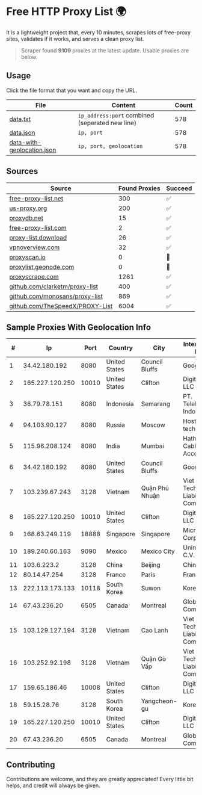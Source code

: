 
# Free HTTP Proxy List 🌍

It is a lightweight project that, every 10 minutes, scrapes lots of free-proxy sites, validates if it works, and serves a clean proxy list.


> Scraper found **9109** proxies at the latest update. Usable proxies are below.

## Usage

Click the file format that you want and copy the URL.


|File|Content|Count|
|----|-------|-----|
|[data.txt](https://raw.githubusercontent.com/themiralay/Proxy-List-World/master/data.txt)|`ip_address:port` combined (seperated new line)|578|
|[data.json](https://raw.githubusercontent.com/themiralay/Proxy-List-World/master/data.json)|`ip, port`|578|
|[data-with-geolocation.json](https://raw.githubusercontent.com/themiralay/Proxy-List-World/master/data-with-geolocation.json)|`ip, port, geolocation`|578|

## Sources

|Source|Found Proxies|Succeed|
|------|-------------|-------|
|[free-proxy-list.net](https://free-proxy-list.net)|300|✅|
|[us-proxy.org](https://www.us-proxy.org)|200|✅|
|[proxydb.net](http://proxydb.net)|15|✅|
|[free-proxy-list.com](https://free-proxy-list.com/?page=&port=&type%5B%5D=http&type%5B%5D=https&up_time=0&search=Search)|2|✅|
|[proxy-list.download](https://www.proxy-list.download/HTTP)|26|✅|
|[vpnoverview.com](https://vpnoverview.com/privacy/anonymous-browsing/free-proxy-servers)|32|✅|
|[proxyscan.io](https://www.proxyscan.io)|0|🚫|
|[proxylist.geonode.com](https://proxylist.geonode.com/api/proxy-list?limit=300&page=1&sort_by=lastChecked&sort_type=desc&protocols=http,https)|0|🚫|
|[proxyscrape.com](https://api.proxyscrape.com/v2/?request=displayproxies&protocol=http&timeout=10000&country=all&ssl=all&anonymity=all)|1261|✅|
|[github.com/clarketm/proxy-list](https://raw.githubusercontent.com/clarketm/proxy-list/master/proxy-list-raw.txt)|400|✅|
|[github.com/monosans/proxy-list](https://raw.githubusercontent.com/monosans/proxy-list/main/proxies/http.txt)|869|✅|
|[github.com/TheSpeedX/PROXY-List](https://raw.githubusercontent.com/TheSpeedX/PROXY-List/master/http.txt)|6004|✅|


## Sample Proxies With Geolocation Info

|#|Ip|Port|Country|City|Internet Service Provider|
|-|--|----|-------|----|-------------------------|
|1|34.42.180.192|8080|United States|Council Bluffs|Google LLC|
|2|165.227.120.250|10010|United States|Clifton|DigitalOcean, LLC|
|3|36.79.78.151|8080|Indonesia|Semarang|PT. Telekomunikasi Indonesia|
|4|94.103.90.127|8080|Russia|Moscow|Hosting technology LTD|
|5|115.96.208.124|8080|India|Mumbai|Hathway IP over Cable Internet Access|
|6|34.42.180.192|8080|United States|Council Bluffs|Google LLC|
|7|103.239.67.243|3128|Vietnam|Quận Phú Nhuận|Viet Digital Technology Liability Company|
|8|165.227.120.250|10010|United States|Clifton|DigitalOcean, LLC|
|9|168.63.249.119|18888|Singapore|Singapore|Microsoft Corporation|
|10|189.240.60.163|9090|Mexico|Mexico City|Uninet S.A. de C.V.|
|11|103.6.223.2|3128|China|Beijing|China Unicom|
|12|80.14.47.254|3128|France|Paris|France Telecom|
|13|222.113.173.133|10118|South Korea|Suwon|Korea Telecom|
|14|67.43.236.20|6505|Canada|Montreal|GloboTech Communications|
|15|103.129.127.194|3128|Vietnam|Cao Lanh|Viet Digital Technology Liability Company|
|16|103.252.92.198|3128|Vietnam|Quận Gò Vấp|Viet Digital Technology Liability Company|
|17|159.65.186.46|10008|United States|Clifton|DigitalOcean, LLC|
|18|59.15.28.76|3128|South Korea|Yangcheon-gu|Korea Telecom|
|19|165.227.120.250|10010|United States|Clifton|DigitalOcean, LLC|
|20|67.43.236.20|6505|Canada|Montreal|GloboTech Communications|



## Contributing

Contributions are welcome, and they are greatly appreciated! Every
little bit helps, and credit will always be given.

